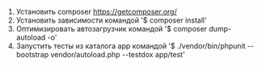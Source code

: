 1. Установить composer https://getcomposer.org/
2. Установить зависимости командой '$ composer install'
3. Оптимизировать автозагрузчик командой '$ composer dump-autoload -o'
4. Запустить тесты из каталога app командой '$ ./vendor/bin/phpunit --bootstrap vendor/autoload.php --testdox app/test'